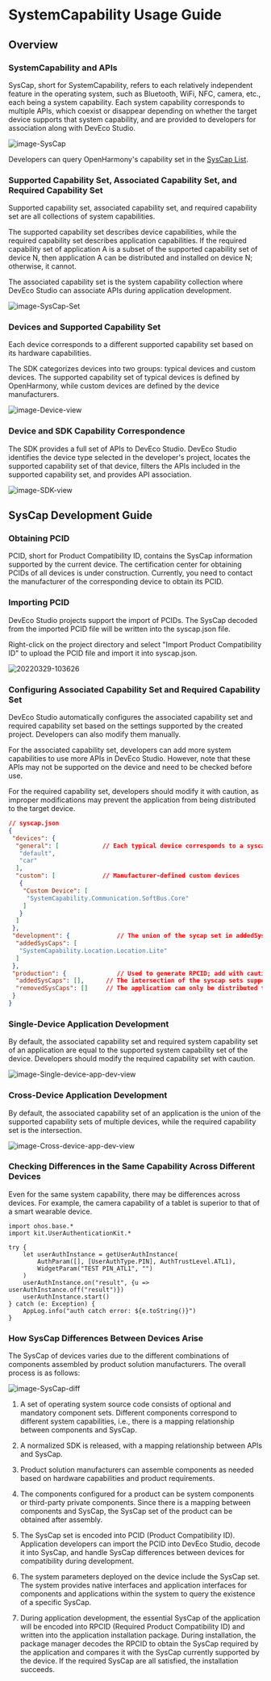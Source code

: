 # SystemCapability Usage Guide

## Overview

### SystemCapability and APIs

SysCap, short for SystemCapability, refers to each relatively independent feature in the operating system, such as Bluetooth, WiFi, NFC, camera, etc., each being a system capability. Each system capability corresponds to multiple APIs, which coexist or disappear depending on whether the target device supports that system capability, and are provided to developers for association along with DevEco Studio.

![image-SysCap](figures/image-SysCap.png)

Developers can query OpenHarmony's capability set in the [SysCap List](cj-phone-syscap-list.md).

### Supported Capability Set, Associated Capability Set, and Required Capability Set

Supported capability set, associated capability set, and required capability set are all collections of system capabilities.

The supported capability set describes device capabilities, while the required capability set describes application capabilities. If the required capability set of application A is a subset of the supported capability set of device N, then application A can be distributed and installed on device N; otherwise, it cannot.

The associated capability set is the system capability collection where DevEco Studio can associate APIs during application development.

![image-SysCap-Set](figures/image-SysCap-Set.png)

### Devices and Supported Capability Set

Each device corresponds to a different supported capability set based on its hardware capabilities.

The SDK categorizes devices into two groups: typical devices and custom devices. The supported capability set of typical devices is defined by OpenHarmony, while custom devices are defined by the device manufacturers.

![image-Device-view](figures/image-Device-view.png)

### Device and SDK Capability Correspondence

The SDK provides a full set of APIs to DevEco Studio. DevEco Studio identifies the device type selected in the developer's project, locates the supported capability set of that device, filters the APIs included in the supported capability set, and provides API association.

![image-SDK-view](figures/image-SDK-view.png)

## SysCap Development Guide

### Obtaining PCID

PCID, short for Product Compatibility ID, contains the SysCap information supported by the current device. The certification center for obtaining PCIDs of all devices is under construction. Currently, you need to contact the manufacturer of the corresponding device to obtain its PCID.

### Importing PCID

DevEco Studio projects support the import of PCIDs. The SysCap decoded from the imported PCID file will be written into the syscap.json file.

Right-click on the project directory and select "Import Product Compatibility ID" to upload the PCID file and import it into syscap.json.

![20220329-103626](figures/20220329-103626.gif)

### Configuring Associated Capability Set and Required Capability Set

DevEco Studio automatically configures the associated capability set and required capability set based on the settings supported by the created project. Developers can also modify them manually.

For the associated capability set, developers can add more system capabilities to use more APIs in DevEco Studio. However, note that these APIs may not be supported on the device and need to be checked before use.

For the required capability set, developers should modify it with caution, as improper modifications may prevent the application from being distributed to the target device.

```json
// syscap.json
{
 "devices": {
  "general": [            // Each typical device corresponds to a syscap supported capability set; multiple typical devices can be configured
   "default",
   "car"
  ],
  "custom": [             // Manufacturer-defined custom devices
   {
    "Custom Device": [
     "SystemCapability.Communication.SoftBus.Core"
    ]
   }
  ]
 },
 "development": {             // The union of the sycap set in addedSysCaps and the syscap sets supported by the devices configured in "devices" forms the associated capability set
  "addedSysCaps": [
   "SystemCapability.Location.Location.Lite"
  ]
 },
 "production": {              // Used to generate RPCID; add with caution as it may prevent the application from being distributed to the target device
  "addedSysCaps": [],      // The intersection of the syscap sets supported by the devices configured in "devices," plus the addedSysCaps set minus the removedSysCaps set, forms the required capability set
  "removedSysCaps": []     // The application can only be distributed to a device if this required capability set is a subset of the device's supported capability set
 }
}
```

### Single-Device Application Development

By default, the associated capability set and required system capability set of an application are equal to the supported system capability set of the device. Developers should modify the required capability set with caution.

![image-Single-device-app-dev-view](figures/image-Single-device-app-dev-view.png)

### Cross-Device Application Development

By default, the associated capability set of an application is the union of the supported capability sets of multiple devices, while the required capability set is the intersection.

![image-Cross-device-app-dev-view](figures/image-Cross-device-app-dev-view.png)

### Checking Differences in the Same Capability Across Different Devices

Even for the same system capability, there may be differences across devices. For example, the camera capability of a tablet is superior to that of a smart wearable device.

```cangjie
import ohos.base.*
import kit.UserAuthenticationKit.*

try {
    let userAuthInstance = getUserAuthInstance(
        AuthParam([], [UserAuthType.PIN], AuthTrustLevel.ATL1),
        WidgetParam("TEST PIN_ATL1", "")
    )
    userAuthInstance.on("result", {u => userAuthInstance.off("result")})
    userAuthInstance.start()
} catch (e: Exception) {
    AppLog.info("auth catch error: ${e.toString()}")
}
```

### How SysCap Differences Between Devices Arise

The SysCap of devices varies due to the different combinations of components assembled by product solution manufacturers. The overall process is as follows:

![image-SysCap-diff](figures/image-SysCap-diff.png)

1. A set of operating system source code consists of optional and mandatory component sets. Different components correspond to different system capabilities, i.e., there is a mapping relationship between components and SysCap.

2. A normalized SDK is released, with a mapping relationship between APIs and SysCap.

3. Product solution manufacturers can assemble components as needed based on hardware capabilities and product requirements.

4. The components configured for a product can be system components or third-party private components. Since there is a mapping between components and SysCap, the SysCap set of the product can be obtained after assembly.

5. The SysCap set is encoded into PCID (Product Compatibility ID). Application developers can import the PCID into DevEco Studio, decode it into SysCap, and handle SysCap differences between devices for compatibility during development.

6. The system parameters deployed on the device include the SysCap set. The system provides native interfaces and application interfaces for components and applications within the system to query the existence of a specific SysCap.

7. During application development, the essential SysCap of the application will be encoded into RPCID (Required Product Compatibility ID) and written into the application installation package. During installation, the package manager decodes the RPCID to obtain the SysCap required by the application and compares it with the SysCap currently supported by the device. If the required SysCap are all satisfied, the installation succeeds.